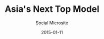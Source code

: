---
layout:        post
date:          2015-01-11
categories:    
- work

title:         "Asia's Next Top Model"
subtitle:      "Social Microsite"

thumbnail:     work/asntm.png
image:         work/asntm.jpg

role:          "Front-end Dev"
description:   "Built to support the TV show and promote social engagement after each week's program. A custom Wordpress theme built from scratch to suit the client's designs.     "
---